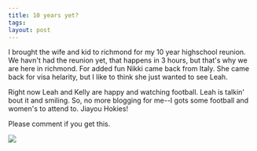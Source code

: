 ```yaml
---
title: 10 years yet?
tags: 
layout: post
---
```

I brought the wife and kid to richmond for my 10 year highschool reunion.  We havn't had the reunion yet, that happens in 3 hours, but that's why we are here in richmond. For added fun Nikki came back from Italy.  She came back for visa helarity, but I like to think she just wanted to see Leah.  



Right now Leah and Kelly are happy and watching football.  Leah is talkin' bout it and smiling. So, no more blogging for me--I gots some football and women's to attend to.  Jiayou Hokies!





Please comment if you get this.

<a href="http://xkcd.com/c156.html"><img src="http://xkcd.com/comics/commented.png" class="pciture" /></a>
